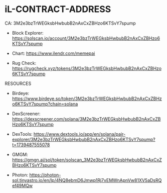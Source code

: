 # iL-CONTRACT-ADDRESS
CA: 3M2e3bzTrWEGksbHwbubB2nAxCxZBHzo6KTSvY7spump

* Block Explorer: https://solscan.io/account/3M2e3bzTrWEGksbHwbubB2nAxCxZBHzo6KTSvY7spump

* Chart: https://www.ilendr.com/memepai
  
* Rug Check: https://rugcheck.xyz/tokens/3M2e3bzTrWEGksbHwbubB2nAxCxZBHzo6KTSvY7spump

RESOURCES

* Birdeye: https://www.birdeye.so/token/3M2e3bzTrWEGksbHwbubB2nAxCxZBHzo6KTSvY7spump?chain=solana

* DexScreener: https://dexscreener.com/solana/3M2e3bzTrWEGksbHwbubB2nAxCxZBHzo6KTSvY7spump

* DexTools: https://www.dextools.io/app/en/solana/pair-explorer/3M2e3bzTrWEGksbHwbubB2nAxCxZBHzo6KTSvY7spump?t=1739487555078

* GMGM: https://gmgn.ai/sol/token/solscan_3M2e3bzTrWEGksbHwbubB2nAxCxZBHzo6KTSvY7spump

* Photon: https://photon-sol.tinyastro.io/en/lp/4NQ8ebmD6Jmwp1Rj7vEMWnApnVw81XV5aDsRQef49MQw
